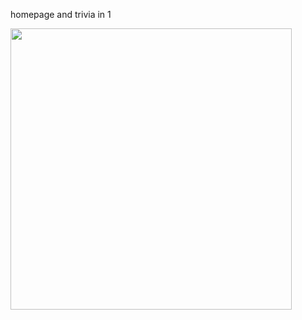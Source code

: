 homepage and trivia in 1

<img src="https://raw.githubusercontent.com/nuoxoxo/cs50x.me/main/week8/result_wide.jpg?raw=true" width=450>
